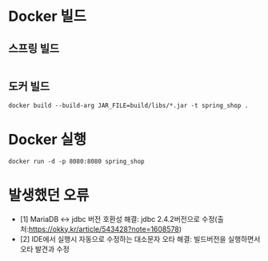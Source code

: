 # Docker 빌드
## 스프링 빌드
```
```

## 도커 빌드
```
docker build --build-arg JAR_FILE=build/libs/*.jar -t spring_shop .
```

# Docker 실행
```
docker run -d -p 8080:8080 spring_shop
```

# 발생했던 오류
* [1] MariaDB <-> jdbc 버전 호환성 해결: jdbc 2.4.2버전으로 수정(출처:https://okky.kr/article/543428?note=1608578)
* [2] IDE에서 실행시 자동으로 수정하는 대소문자 오타 해결: 빌드버전을 실행하면서 오타 발견과 수정